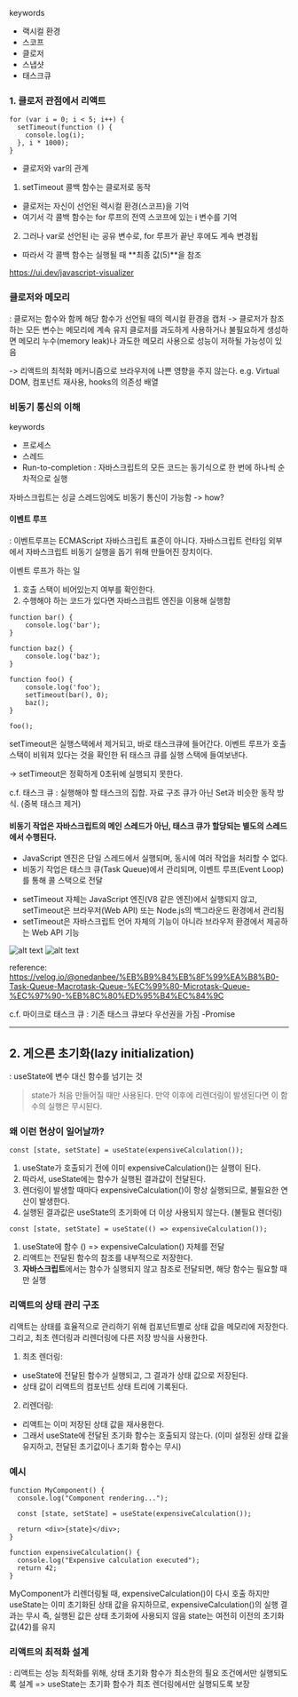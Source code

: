 keywords
- 랙시컬 환경
- 스코프
- 클로저
- 스냅샷
- 태스크큐

### 1. 클로저 관점에서 리액트

```
for (var i = 0; i < 5; i++) {
  setTimeout(function () {
    console.log(i);
  }, i * 1000);
}

```

- 클로저와 var의 관계
1) setTimeout 콜백 함수는 클로저로 동작
- 클로저는 자신이 선언된 렉시컬 환경(스코프)을 기억
- 여기서 각 콜백 함수는 for 루프의 전역 스코프에 있는 i 변수를 기억
2) 그러나 var로 선언된 i는 공유 변수로, for 루프가 끝난 후에도 계속 변경됩
- 따라서 각 콜백 함수는 실행될 때 **최종 값(5)**을 참조

https://ui.dev/javascript-visualizer


### 클로저와 메모리
: 클로저는 함수와 함께 해당 함수가 선언될 때의 렉시컬 환경을 캡처 -> 클로저가 참조하는 모든 변수는 메모리에 계속 유지
클로저를 과도하게 사용하거나 불필요하게 생성하면 메모리 누수(memory leak)나 과도한 메모리 사용으로 성능이 저하될 가능성이 있음

-> 리액트의 최적화 메커니즘으로 브라우저에 나쁜 영향을 주지 않는다.
e.g. Virtual DOM, 컴포넌트 재사용, hooks의 의존성 배열

### 비동기 통신의 이해

keywords
- 프로세스
- 스레드
- Run-to-completion : 자바스크립트의 모든 코드는 동기식으로 한 번에 하나씩 순차적으로 실행

자바스크립트는 싱글 스레드임에도 비동기 통신이 가능함 -> how?

#### 이벤트 루프
: 이벤트루프는 ECMAScript 자바스크립트 표준이 아니다. 
자바스크립트 런타임 외부에서 자바스크립트 비동기 실행을 돕기 위해 만들어진 장치이다. 

이벤트 루프가 하는 일
1) 호출 스택이 비어있는지 여부를 확인한다.
2) 수행해야 하는 코드가 있다면 자바스크립트 엔진을 이용해 실행함


```
function bar() {
    console.log('bar');
}

function baz() {
    console.log('baz');
}

function foo() {
    console.log('foo');
    setTimeout(bar(), 0);
    baz();
}

foo();

```

setTimeout은 실행스택에서 제거되고, 바로 태스크큐에 들어간다.
이벤트 루프가 호출 스택이 비워져 있다는 것을 확인한 뒤 태스크 큐를 실행 스택에 들여보낸다.

-> setTimeout은 정확하게 0초뒤에 실행되지 못한다.

c.f. 태스크 큐 : 실행해야 할 태스크의 집합. 자료 구조 큐가 아닌 Set과 비슷한 동작 방식. (중복 태스크 제거)


#### 비동기 작업은 자바스크립트의 메인 스레드가 아닌, 태스크 큐가 할당되는 별도의 스레드에서 수행된다.
- JavaScript 엔진은 단일 스레드에서 실행되며, 동시에 여러 작업을 처리할 수 없다.
- 비동기 작업은 태스크 큐(Task Queue)에서 관리되며, 이벤트 루프(Event Loop)를 통해 콜 스택으로 전달

* setTimeout 자체는 JavaScript 엔진(V8 같은 엔진)에서 실행되지 않고, setTimeout은 브라우저(Web API) 또는 Node.js의 백그라운드 환경에서 관리됨
* setTimeout은 자바스크립트 언어 자체의 기능이 아니라 브라우저 환경에서 제공하는 Web API 기능

![alt text](https://velog.velcdn.com/images/onedanbee/post/a0e56831-c663-4953-b892-8dd76cee2159/image.gif)
![alt text](https://velog.velcdn.com/images/onedanbee/post/529ec18f-abf2-4fc0-88e2-86c2cc4fe3ce/image.gif)


reference: https://velog.io/@onedanbee/%EB%B9%84%EB%8F%99%EA%B8%B0-Task-Queue-Macrotask-Queue-%EC%99%80-Microtask-Queue-%EC%97%90-%EB%8C%80%ED%95%B4%EC%84%9C



c.f. 마이크로 태스크 큐 : 기존 태스크 큐보다 우선권을 가짐
 -Promise


----


## 2. 게으른 초기화(lazy initialization)

: useState에 변수 대신 함수를 넘기는 것

> state가 처음 만들어질 때만 사용된다. 만약 이후에 리렌더링이 발생된다면 이 함수의 실행은 무시된다.


### 왜 이런 현상이 일어날까?

```
const [state, setState] = useState(expensiveCalculation());
```
1) useState가 호출되기 전에 이미 expensiveCalculation()는 실행이 된다.
2) 따라서, useState에는 함수가 실행된 결과값이 전달된다.
3) 렌더링이 발생할 때마다 expensiveCalculation()이 항상 실행되므로, 불필요한 연산이 발생한다.
4) 실행된 결과값은 useState의 초기화에 더 이상 사용되지 않는다. (불필요 렌더링)


```
const [state, setState] = useState(() => expensiveCalculation());
```
1) useState에 함수 () => expensiveCalculation() 자체를 전달
2) 리액트는 전달된 함수의 참조를 내부적으로 저장한다.
3) **자바스크립트**에서는 함수가 실행되지 않고 참조로 전달되면, 해당 함수는 필요할 때만 실행



### 리액트의 상태 관리 구조
리액트는 상태를 효율적으로 관리하기 위해 컴포넌트별로 상태 값을 메모리에 저장한다.
그리고, 최초 렌더링과 리렌더링에 다른 저장 방식을 사용한다.

1) 최초 렌더링: 
- useState에 전달된 함수가 실행되고, 그 결과가 상태 값으로 저장된다.
- 상태 값이 리액트의 컴포넌트 상태 트리에 기록된다.

2) 리렌더링:
- 리액트는 이미 저장된 상태 값을 재사용한다.
- 그래서 useState에 전달된 초기화 함수는 호출되지 않는다. (이미 설정된 상태 값을 유지하고, 전달된 초기값이나 초기화 함수는 무시)


### 예시
```
function MyComponent() {
  console.log("Component rendering...");
  
  const [state, setState] = useState(expensiveCalculation());

  return <div>{state}</div>;
}

function expensiveCalculation() {
  console.log("Expensive calculation executed");
  return 42;
}

```

MyComponent가 리렌더링될 때, expensiveCalculation()이 다시 호출
하지만 useState는 이미 초기화된 상태 값을 유지하므로, expensiveCalculation()의 실행 결과는 무시
즉, 실행된 값은 상태 초기화에 사용되지 않음
state는 여전히 이전의 초기화 값(42)를 유지


### 리액트의 최적화 설계
: 리액트는 성능 최적화를 위해, 상태 초기화 함수가 최소한의 필요 조건에서만 실행되도록 설계
=> useState는 초기화 함수가 최초 렌더링에서만 실행되도록 보장

